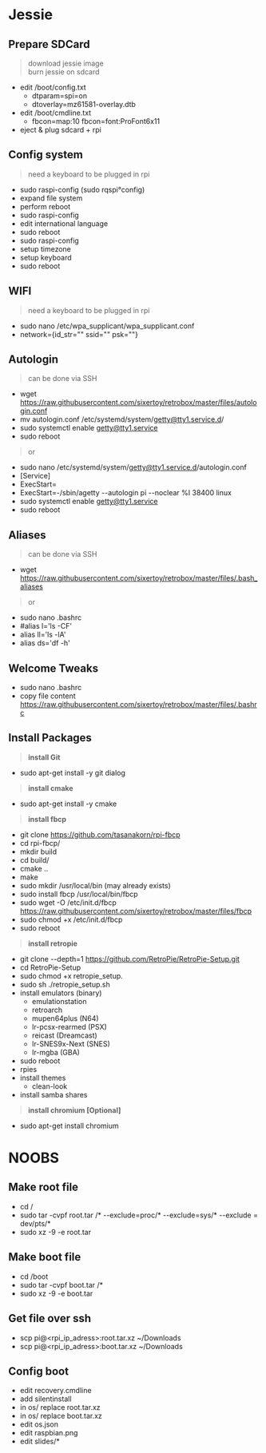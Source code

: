 # Jessie

## Prepare SDCard

> download jessie image<br>
> burn jessie on sdcard<br>

- edit /boot/config.txt
  - dtparam=spi=on
  - dtoverlay=mz61581-overlay.dtb
- edit /boot/cmdline.txt
  - fbcon=map:10 fbcon=font:ProFont6x11
- eject & plug sdcard + rpi

## Config system

> need a keyboard to be plugged in rpi

- sudo raspi-config (sudo rqspi°config)
- expand file system
- perform reboot
- sudo raspi-config
- edit international language
- sudo reboot
- sudo raspi-config
- setup timezone
- setup keyboard
- sudo reboot

## WIFI

> need a keyboard to be plugged in rpi

- sudo nano /etc/wpa_supplicant/wpa_supplicant.conf
- network={id_str="" ssid="" psk=""}

## Autologin

> can be done via SSH

- wget https://raw.githubusercontent.com/sixertoy/retrobox/master/files/autologin.conf
- mv autologin.conf /etc/systemd/system/getty@tty1.service.d/
- sudo systemctl enable getty@tty1.service
- sudo reboot

> or

- sudo nano /etc/systemd/system/getty@tty1.service.d/autologin.conf
- [Service]
- ExecStart=
- ExecStart=-/sbin/agetty --autologin pi --noclear %I 38400 linux
- sudo systemctl enable getty@tty1.service
- sudo reboot

## Aliases

> can be done via SSH

- wget https://raw.githubusercontent.com/sixertoy/retrobox/master/files/.bash_aliases

> or

- sudo nano .bashrc
- #alias l='ls -CF'
- alias ll='ls -lA'
- alias ds='df -h'

## Welcome Tweaks

- sudo nano .bashrc
- copy file content https://raw.githubusercontent.com/sixertoy/retrobox/master/files/.bashrc

## Install Packages

> **install Git**

- sudo apt-get install -y git dialog

> **install cmake**

- sudo apt-get install -y cmake

> **install fbcp**

- git clone https://github.com/tasanakorn/rpi-fbcp
- cd rpi-fbcp/
- mkdir build
- cd build/
- cmake ..
- make
- sudo mkdir /usr/local/bin (may already exists)
- sudo install fbcp /usr/local/bin/fbcp
- sudo wget -O /etc/init.d/fbcp https://raw.githubusercontent.com/sixertoy/retrobox/master/files/fbcp
- sudo chmod +x /etc/init.d/fbcp
- sudo reboot

> **install retropie**

- git clone --depth=1 https://github.com/RetroPie/RetroPie-Setup.git
- cd RetroPie-Setup
- sudo chmod +x retropie_setup.
- sudo sh ./retropie_setup.sh
- install emulators (binary)
  - emulationstation
  - retroarch
  - mupen64plus (N64)
  - lr-pcsx-rearmed (PSX)
  - reicast (Dreamcast)
  - lr-SNES9x-Next (SNES)
  - lr-mgba (GBA)
- sudo reboot
- rpies
- install themes
  - clean-look
- install samba shares

> **install chromium [Optional]**

- sudo apt-get install chromium

# NOOBS

## Make root file 

- cd /
- sudo tar -cvpf root.tar /* --exclude=proc/* --exclude=sys/* --exclude = dev/pts/*
- sudo xz  -9  -e  root.tar

## Make boot file 

- cd /boot
- sudo tar -cvpf boot.tar /*
- sudo xz  -9  -e  boot.tar

## Get file over ssh

- scp pi@<rpi_ip_adress>:root.tar.xz ~/Downloads
- scp pi@<rpi_ip_adress>:boot.tar.xz ~/Downloads

## Config boot

- edit recovery.cmdline
- add silentinstall
- in os/ replace root.tar.xz
- in os/ replace boot.tar.xz
- edit os.json
- edit raspbian.png
- edit slides/*

